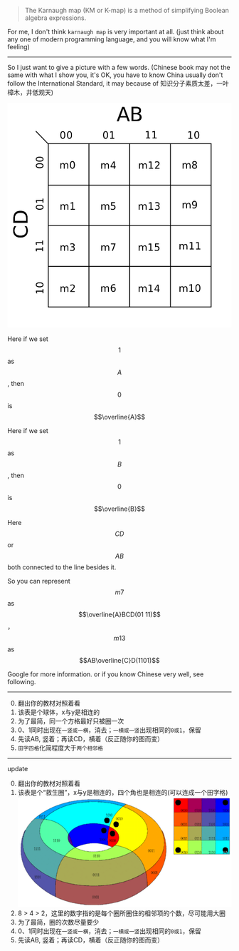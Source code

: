 > The Karnaugh map (KM or K-map) is a method of simplifying Boolean algebra expressions.

For me, I don't think `karnaugh map` is very important at all. (just think about any one of modern programming language, and you will know what I'm feeling)

___

So I just want to give a picture with a few words. (Chinese book may not the same with what I show you, it's OK, you have to know China usually don't follow the International Standard, it may because of 知识分子素质太差，一叶樟木，井低观天)

![](/assets/Karnaugh_map.png)

Here if we set $$1$$ as $$A$$, then $$0$$ is $$\overline{A}$$

Here if we set $$1$$ as $$B$$, then $$0$$ is $$\overline{B}$$

Here $$CD$$ or $$AB$$ both connected to the line besides it.
 
So you can represent $$m7$$ as $$\overline{A}BCD(01 11)$$，$$m13$$ as $$AB\overline{C}D(1101)$$

Google for more information. or if you know Chinese very well, see following. 
___

0. 翻出你的教材对照着看
1. 该表是个球体，x与y是相连的
2. 为了最简，同一个方格最好只被圈一次
3. 0、1同时出现在`一竖或一横`，消去；`一横或一竖`出现相同的`0或1`，保留
4. 先读AB, 竖着；再读CD，横着（反正随你的图而变）
5. `田字四格`化简程度大于`两个相邻格`

___

update

0. 翻出你的教材对照着看
1. 该表是个“救生圈”，x与y是相连的，四个角也是相连的(可以连成一个田字格)
![](/assets/Karnaugh_circle.png)
2. 8 > 4 > 2，这里的数字指的是每个圈所圈住的相邻项的个数，尽可能用大圈
3. 为了最简，圈的次数尽量要少
4. 0、1同时出现在`一竖或一横`，消去；`一横或一竖`出现相同的`0或1`，保留
5. 先读AB, 竖着；再读CD，横着（反正随你的图而变）